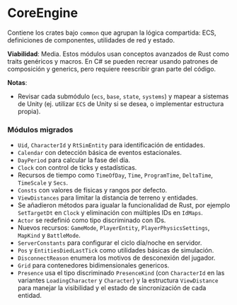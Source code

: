 # CoreEngine

Contiene los crates bajo `common` que agrupan la lógica compartida: ECS, definiciones de componentes, utilidades de red y estado.

**Viabilidad**: Media. Estos módulos usan conceptos avanzados de Rust como traits genéricos y macros. En C# se pueden recrear usando patrones de composición y generics, pero requiere reescribir gran parte del código.

**Notas**:
- Revisar cada submódulo (`ecs`, `base`, `state`, `systems`) y mapear a sistemas de Unity (ej. utilizar `ECS` de Unity si se desea, o implementar estructura propia).

### Módulos migrados
- `Uid`, `CharacterId` y `RtSimEntity` para identificación de entidades.
- `Calendar` con detección básica de eventos estacionales.
- `DayPeriod` para calcular la fase del día.
- `Clock` con control de ticks y estadísticas.
- Recursos de tiempo como `TimeOfDay`, `Time`, `ProgramTime`, `DeltaTime`, `TimeScale` y `Secs`.
- `Consts` con valores de físicas y rangos por defecto.
- `ViewDistances` para limitar la distancia de terreno y entidades.
- Se añadieron métodos para igualar la funcionalidad de Rust, por ejemplo `SetTargetDt` en `Clock` y eliminación con múltiples IDs en `IdMaps`.
- `Actor` se redefinió como tipo discriminado con IDs.
- Nuevos recursos: `GameMode`, `PlayerEntity`, `PlayerPhysicsSettings`, `MapKind` y `BattleMode`.
- `ServerConstants` para configurar el ciclo día/noche en servidor.
- `Pos` y `EntitiesDiedLastTick` como utilidades básicas de simulación.
- `DisconnectReason` enumera los motivos de desconexión del jugador.
- `Grid` para contenedores bidimensionales genericos.
- `Presence` usa el tipo discriminado `PresenceKind` (con `CharacterId` en las variantes `LoadingCharacter` y `Character`) y la estructura `ViewDistance` para manejar la visibilidad y el estado de sincronización de cada entidad.
